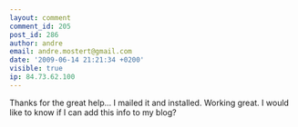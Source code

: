 ```yaml
---
layout: comment
comment_id: 205
post_id: 286
author: andre
email: andre.mostert@gmail.com
date: '2009-06-14 21:21:34 +0200'
visible: true
ip: 84.73.62.100
---
```

Thanks for the great help... I mailed it and installed. Working great. I would like to know if I can add this info to my blog?

